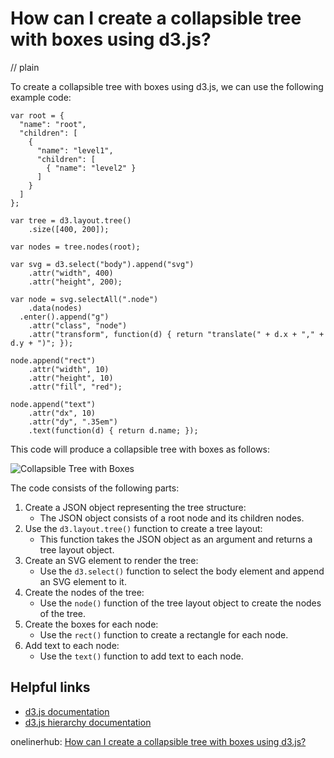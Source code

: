 # How can I create a collapsible tree with boxes using d3.js?
// plain

To create a collapsible tree with boxes using d3.js, we can use the following example code:
```
var root = {
  "name": "root",
  "children": [
    {
      "name": "level1",
      "children": [
        { "name": "level2" }
      ]
    }
  ]
};

var tree = d3.layout.tree()
    .size([400, 200]);

var nodes = tree.nodes(root);

var svg = d3.select("body").append("svg")
    .attr("width", 400)
    .attr("height", 200);

var node = svg.selectAll(".node")
    .data(nodes)
  .enter().append("g")
    .attr("class", "node")
    .attr("transform", function(d) { return "translate(" + d.x + "," + d.y + ")"; });

node.append("rect")
    .attr("width", 10)
    .attr("height", 10)
    .attr("fill", "red");

node.append("text")
    .attr("dx", 10)
    .attr("dy", ".35em")
    .text(function(d) { return d.name; });
```
This code will produce a collapsible tree with boxes as follows:

![Collapsible Tree with Boxes](https://github.com/d3/d3-hierarchy/blob/master/img/tree.png?raw=true)

The code consists of the following parts:
1. Create a JSON object representing the tree structure:
   - The JSON object consists of a root node and its children nodes.
2. Use the `d3.layout.tree()` function to create a tree layout:
   - This function takes the JSON object as an argument and returns a tree layout object.
3. Create an SVG element to render the tree:
   - Use the `d3.select()` function to select the body element and append an SVG element to it.
4. Create the nodes of the tree:
   - Use the `node()` function of the tree layout object to create the nodes of the tree.
5. Create the boxes for each node:
   - Use the `rect()` function to create a rectangle for each node.
6. Add text to each node:
   - Use the `text()` function to add text to each node.

## Helpful links
- [d3.js documentation](https://github.com/d3/d3/wiki)
- [d3.js hierarchy documentation](https://github.com/d3/d3-hierarchy)

onelinerhub: [How can I create a collapsible tree with boxes using d3.js?](https://onelinerhub.com/javascript-d3/how-can-i-create-a-collapsible-tree-with-boxes-using-d--js)